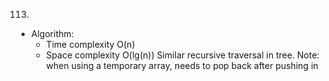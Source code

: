 113.

- Algorithm:
  - Time complexity O(n)
  - Space complexity O(lg(n))
    Similar recursive traversal in tree. Note: when using a temporary array, needs to pop back after pushing in
